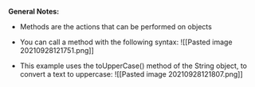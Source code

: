 **General Notes:**
* Methods are the actions that can be performed on objects

* You can call a method with the following syntax: ![[Pasted image 20210928121751.png]]

* This example uses the toUpperCase() method of the String object, to convert a text to uppercase: ![[Pasted image 20210928121807.png]]